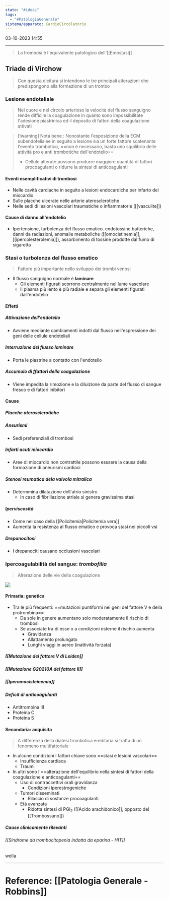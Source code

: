 ```yaml
---
stato: "#ideaL"
tags:
  - "#PatologiaGenerale"
sistema/apparato: CardioCircolatorio
---
```

03-10-2023 14:55

--- 

> La trombosi è l'equivalente patologico dell'[[Emostasi]]

## Triade di Virchow
> Con questa dicitura si intendono le tre principali alterazioni che predispongono alla formazione di un trombo

### Lesione endoteliale
> Nel cuore e nel circolo arterioso la velocità del flusso sanguigno rende difficile la coagulazione in quanto sono impossibilitate l'adesione piastrinica ed il deposito di fattori della coagulazione attivati


>[!warning] Nota bene :
>Nonostante l'esposizione della ECM subendotelialee in seguito a lesione sia un forte fattore scatenante l'evento trombotico, ==non è necessario, basta uno squilibrio delle attività pro e anti trombotiche dell'endotelio==
>- Cellule alterate possono produrre maggiore quantità di fattori procoagulanti o ridurre la sintesi di anticoagulanti

#### Eventi esemplificativi di trombosi
- Nelle cavità cardiache in seguito a lesioni endocardiche per infarto del miocardio
- Sulle placche ulcerate nelle arterie aterosclerotiche 
- Nelle sedi di lesioni vascolari traumatiche o infiammatorie ([[vasculite]])

#### Cause di danno all'endotelio
- Ipertensione, turbolenza del flusso ematico. endotossine batteriche, danni da radiazioni, anomalie metaboliche ([[omocistinemia]], [[ipercolesterolemia]]), assorbimento di tossine prodotte dal fumo di sigaretta
### Stasi o turbolenza del flusso ematico
> Fattore più importante nello sviluppo dei trombi venosi

- Il flusso sanguigno normale è **laminare**
	- Gli elementi figurati scorrono centralmente nel lume vascolare
	- Il plasma più lento è più radiale e separa gli elementi figurati dall'endotelio
#### Effetti
##### Attivazione dell'endotelio 
- Avviene mediante cambiamenti indotti dal flusso nell'espressione dei geni delle cellule endoteliali
##### Interruzione del flusso laminare
- Porta le piastrine a contatto con l'endotelio
##### Accumulo di ffattori della coagulazione
- Viene impedita la rimozione e la diluizione da parte del flusso di sangue fresco e di fattori inibitori

#### Cause
##### Placche aterosclerotiche
##### Aneurismi
- Sedi preferenziali di trombosi
##### Infarti acuti miocardio
- Aree di miocardio non contrattile possono esssere la causa della formazione di aneurismi cardiaci 
##### Stenosi reumatica dela valvola mitralica
- Determmina dilatazione dell'atrio sinistro
	- In caso di fibrillazione atriale si genera gravissima stasi
##### Iperviscosità
- Come nel caso della [[Policitemia|Policitemia vera]] 
- Aumenta la resistenza al flusso ematico e provoca stasi nei piccoli vsi
##### Drepanocitosi
- I drepanociti causano occlusioni vascolari

### Ipercoagulabilità del sangue: *trombofilia*
> Alterazione delle vie della coagulazione

![](https://i.imgur.com/pPmLYL6.png)

#### Primaria: genetica
- Tra le più frequenti: ==mutazioni puntiformi nei geni del fattore V e della protrombina==
	- Da sole in genere aumentano solo moderatamente il rischio di trombosi 
	- Se associate tra di esse o a condizioni esterne il rischio aumenta 
		- Gravidanza
		- Allattamento prolungato
		- Lunghi viaggi in aereo (inattività forzata)
##### [[Mutazione del fattore V di Leiden]]
##### [[Mutazione G20210A del fattore II]]
##### [[Iperomocisteinemia]]

##### Deficit di anticoagulanti
- Antitrombina III
- Proteina C
- Proteina S
#### Secondaria: acquisita
> A differenza della diatesi trombotica ereditaria si tratta di un fenomeno multifattoriale

- In alcune condizioni i fattori chiave sono ==stasi e lesioni vascolari==
	- Insufficienza cardiaca
	- Traumi
- In altri sono l'==alterazione dell'equilibrio nella sintesi di fattori della coagulazione e anticoagulanti==
	- Uso di contraccettivi orali gravidanza
		- Condizioni iperestrogeniche 
	- Tumori disseminati
		- Rilascio di sostanze procoagulanti
	- Età avanzata
		- Ridotta sintesi di PGI$_2$ ([[Acido arachidonico]], opposto del [[Trombossano]]) 

##### Cause clinicamente rilevanti
###### [[Sindrome da trombocitopenia indotta da eparina - HIT]]
wella 



--- 
# Reference: [[Patologia Generale - Robbins]]